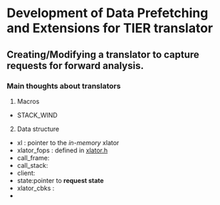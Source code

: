 # Development of Data Prefetching and Extensions for TIER translator #
## Creating/Modifying a translator to capture requests for forward analysis. ##
### Main thoughts about translators ###
1. Macros
  * STACK_WIND
2. Data structure
* xl          : pointer to the _in-memory_ xlator
* xlator_fops : defined in [xlator.h](https://github.com/code2hack/glusterfs/blob/doc/libglusterfs/src/xlator.h)
* call_frame:
* call_stack:  
 * client:
 * state:pointer to **request state**
* xlator_cbks :
* 
